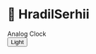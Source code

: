 <h1>👋 HradilSerhii</h1>
<!--  
Inspired by https://www.youtube.com/watch?v=weZFfrjF-k4 
-->

<div class="page-header"> Analog Clock </div>
<div class="clock">
  <div class="hour"></div>
  <div class="min"></div>
  <div class="sec"></div>
</div>
<div class="switch-cont">
  <button class="switch-btn"> Light </button>
</div>
